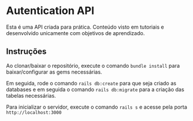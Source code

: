 # Autentication API

Esta é uma API criada para prática. Conteúdo visto em tutoriais e desenvolvido unicamente com objetivos de aprendizado.

## Instruções

Ao clonar/baixar o repositório, execute o comando ``bundle install`` para baixar/configurar as gems necessárias.

Em seguida, rode o comando ``rails db:create`` para que seja criado as databases e em seguida o comando ``rails db:migrate`` para a criação das tabelas necessárias.

Para inicializar o servidor, execute o comando ``rails s`` e acesse pela porta ``http://localhost:3000``